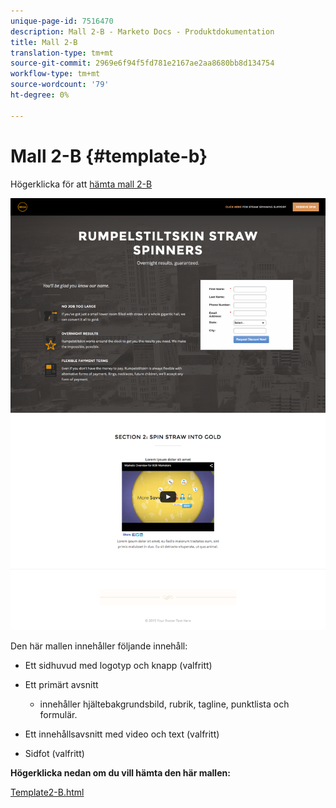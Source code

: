 ```yaml
---
unique-page-id: 7516470
description: Mall 2-B - Marketo Docs - Produktdokumentation
title: Mall 2-B
translation-type: tm+mt
source-git-commit: 2969e6f94f5fd781e2167ae2aa8680bb8d134754
workflow-type: tm+mt
source-wordcount: '79'
ht-degree: 0%

---
```



# Mall 2-B {#template-b}

Högerklicka för att [hämta mall 2-B](http://docs.marketo.com/download/attachments/7516470/template2-b.html?version=1&amp;modificationdate=1433229058000&amp;api=v2)

![](assets/image2015-6-2-15-3a32-3a38.png)

Den här mallen innehåller följande innehåll:

* Ett sidhuvud med logotyp och knapp (valfritt)
* Ett primärt avsnitt

   * innehåller hjältebakgrundsbild, rubrik, tagline, punktlista och formulär.

* Ett innehållsavsnitt med video och text (valfritt)
* Sidfot (valfritt)

**Högerklicka nedan om du vill hämta den här mallen:**

[Template2-B.html](http://docs.marketo.com/download/attachments/7516470/template2-b.html?version=1&amp;modificationdate=1433229058000&amp;api=v2)
